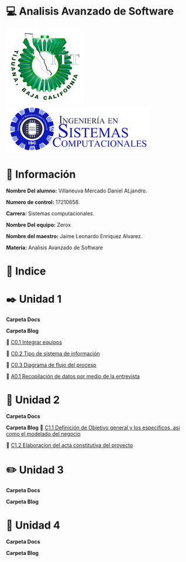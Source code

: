 # :computer: Analisis Avanzado de Software #

![Logo](img/LogoTec.png)
![LogoS](img/LogoSistemas.png)

# :man: Información #

**Nombre Del alumno:** Villaneuva Mercado Daniel ALjandro.

**Numero de control:** 17210658.

**Carrera:** Sistemas computacionales.

**Nombre Del equipo:** Zerox

**Nombre del maestro:** Jaime Leonardo Enriquez Alvarez.

**Materia:** Analisis Avanzado de
Software

# :pushpin: Indice #

# :black_nib: Unidad 1

**Carpeta Docs**



**Carpeta Blog**

  :round_pushpin: [C0.1 Integrar equipos](blog/C0.1_IntegrarEquipo_DanielAlajandroVillaneuvaMercado.md)
  
  :round_pushpin: [C0.2 Tipo de sistema de información](blog/C0.2_TiposDeSitemaDeInfromacion_DaielAlejandroVillanuevaMercado.md)

  :round_pushpin: [C0.3 Diagrama de flujo del procesp](blog/C0.3_Diagramadeflujodelproceso_DanielAlejandroVillanuevaMercado.md)

  :round_pushpin: [A0.1 Recopilación de datos por medio de la entrevista](blog/A0.1-InterviewCompilation_DanielAlejandroVillanuevaMercado.md)

# :notebook: Unidad 2

**Carpeta Docs**

**Carpeta Blog**
:round_pushpin: [C1.1 Definición de Objetivo general y los especificos, asi como el modelado del negocio](blog/C1.1-DefinicióndeObjetivogeneralylosespecificos,asicomoelmodeladodelnegocio-VillanuevaMercadoDanielAljenadro.md)

:round_pushpin: [C1.2 Elaboracion del acta constitutiva del proyecto](blog/C1.2_Elaboraciondelactaconstitutivadelproyecto-DanielVillanuevaMercado.md)
# :pencil2: Unidad 3

**Carpeta Docs**

**Carpeta Blog**

# :notebook_with_decorative_cover: Unidad 4

**Carpeta Docs**

**Carpeta Blog**